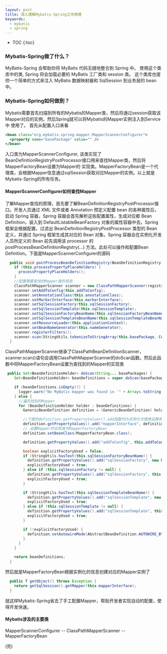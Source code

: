 ```yaml
---
layout: post
title: 深入理解Mybatis-Spring工作原理
keywords:
  - mybatis
  - spring
---
```


* TOC
{:toc}

### Mybatis-Spring做了什么？
MyBatis-Spring 会帮助你将 MyBatis 代码无缝地整合到 Spring 中。 使用这个类库中的类, Spring 将会加载必要的 MyBatis 工厂类和 session 类。 这个类库也提供一个简单的方式来注入 MyBatis 数据映射器和 SqlSession 到业务层的 bean 中。

### Mybatis-Spring如何做到？
Mybatis需要首先扫描到所有的Mybatis的Mapper类，然后将通过session获取该Mapper对应的实例。然后Spring就可以将Mybatis的Mapper实例注入到Service中
使用了。
首先从配置入口来看

```xml
<bean class="org.mybatis.spring.mapper.MapperScannerConfigurer">
  <property name="basePackage" value="" />
</bean>
```

入口类为MapperScannerConfigurer, 该类实现了BeanDefinitionRegistryPostProcessor接口用来查找Mapper类，然后将MapperFactoryBean设置为Mapper的
实现类。MapperFactoryBean是一个代理类，会根据Mapper信息通过sqlSession获取对应Mapper的实例。以上就是Mybatis-Spring的所有任务。

#### MapperScannerConfigurer如何查找Mapper
了解Mapper查找的原理，首先要了解BeanDefinitionRegistryPostProcessor接口。开发人员通过 XML 文件或者 Annotation 预定义配置 bean 的各种属性后，启动 Spring 容器，Spring 容器会首先解析这些配置属性，生成对应都 Bean Definition，装入到 DefaultListableBeanFactory 对象的属性容器中去。Spring 框架会根据配置，过滤出 BeanDefinitionRegistryPostProcessor 类型的 Bean 定义，并通过 Spring 框架生成其对应的 Bean 对象。Spring 容器会在实例化开发人员所定义的 Bean 前先调用该 processor 的 postProcessBeanDefinitionRegistry(...) 方法。此处可以操作和配置Bean Definition。下面是MapperScannerConfigurer的源码

```java
  public void postProcessBeanDefinitionRegistry(BeanDefinitionRegistry registry) throws BeansException {
    if (this.processPropertyPlaceHolders) {
      processPropertyPlaceHolders();
    }
	//配置需要查找的Mapper类的信息
    ClassPathMapperScanner scanner = new ClassPathMapperScanner(registry);
    scanner.setAddToConfig(this.addToConfig);
    scanner.setAnnotationClass(this.annotationClass);
    scanner.setMarkerInterface(this.markerInterface);
    scanner.setSqlSessionFactory(this.sqlSessionFactory);
    scanner.setSqlSessionTemplate(this.sqlSessionTemplate);
    scanner.setSqlSessionFactoryBeanName(this.sqlSessionFactoryBeanName);
    scanner.setSqlSessionTemplateBeanName(this.sqlSessionTemplateBeanName);
    scanner.setResourceLoader(this.applicationContext);
    scanner.setBeanNameGenerator(this.nameGenerator);
    scanner.registerFilters();
    scanner.scan(StringUtils.tokenizeToStringArray(this.basePackage, ConfigurableApplicationContext.CONFIG_LOCATION_DELIMITERS));
  }
```

ClassPathMapperScanner继承了ClassPathBeanDefinitionScanner，scanner.scan()语句会调用ClassPathMapperScanner的doScan函数。然后此函数中将MapperFactoryBean设置为查找到的Mapper的实现类

```java
 public Set<BeanDefinitionHolder> doScan(String... basePackages) {
    Set<BeanDefinitionHolder> beanDefinitions = super.doScan(basePackages);

    if (beanDefinitions.isEmpty()) {
      logger.warn("No MyBatis mapper was found in '" + Arrays.toString(basePackages) + "' package. Please check your configuration.");
    } else {
	  //遍历找到的Mapper
      for (BeanDefinitionHolder holder : beanDefinitions) {
        GenericBeanDefinition definition = (GenericBeanDefinition) holder.getBeanDefinition();

        //下面的definition.getPropertyValues().add函数均为实例化代理类设置参数，以使得MapperFactoryBean完成代理
        definition.getPropertyValues().add("mapperInterface", definition.getBeanClassName());
		// 设置Mapper的实现类为MapperFactoryBean
        definition.setBeanClass(MapperFactoryBean.class);

        definition.getPropertyValues().add("addToConfig", this.addToConfig);

        boolean explicitFactoryUsed = false;
        if (StringUtils.hasText(this.sqlSessionFactoryBeanName)) {
          definition.getPropertyValues().add("sqlSessionFactory", new RuntimeBeanReference(this.sqlSessionFactoryBeanName));
          explicitFactoryUsed = true;
        } else if (this.sqlSessionFactory != null) {
          definition.getPropertyValues().add("sqlSessionFactory", this.sqlSessionFactory);
          explicitFactoryUsed = true;
        }

        if (StringUtils.hasText(this.sqlSessionTemplateBeanName)) {
          definition.getPropertyValues().add("sqlSessionTemplate", new RuntimeBeanReference(this.sqlSessionTemplateBeanName));
          explicitFactoryUsed = true;
        } else if (this.sqlSessionTemplate != null) {
          definition.getPropertyValues().add("sqlSessionTemplate", this.sqlSessionTemplate);
          explicitFactoryUsed = true;
        }

        if (!explicitFactoryUsed) {
          definition.setAutowireMode(AbstractBeanDefinition.AUTOWIRE_BY_TYPE);
        }
      }
    }

    return beanDefinitions;
  }
```

然后就是MapperFactoryBean根据实例化的信息创建对应的Mapper实例了

```java
  public T getObject() throws Exception {
    return getSqlSession().getMapper(this.mapperInterface);
  }

```

就这样Mybatis-Spring省去了手工配置Mapper，帮助开发者实现自动的配置，使得开发快速。

#### Mybatis涉及的主要类
MapperScannerConfigurer -- ClassPathMapperScanner -- MapperFactoryBean


(完)





